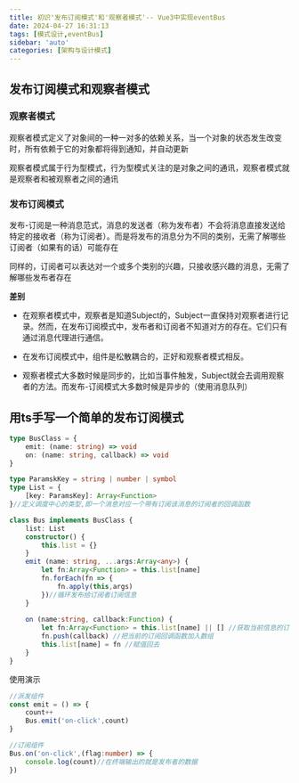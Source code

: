 ```yaml
---
title: 初识'发布订阅模式'和'观察者模式'-- Vue3中实现eventBus
date: 2024-04-27 16:31:13
tags: [模式设计,eventBus]
sidebar: 'auto'
categories: [架构与设计模式]
---
```

## 发布订阅模式和观察者模式  
### 观察者模式
观察者模式定义了对象间的一种一对多的依赖关系，当一个对象的状态发生改变时，所有依赖于它的对象都将得到通知，并自动更新

观察者模式属于行为型模式，行为型模式关注的是对象之间的通讯，观察者模式就是观察者和被观察者之间的通讯  

<!--more-->

### 发布订阅模式  
发布-订阅是一种消息范式，消息的发送者（称为发布者）不会将消息直接发送给特定的接收者（称为订阅者）。而是将发布的消息分为不同的类别，无需了解哪些订阅者（如果有的话）可能存在  

同样的，订阅者可以表达对一个或多个类别的兴趣，只接收感兴趣的消息，无需了解哪些发布者存在

**差别**  

- 在观察者模式中，观察者是知道Subject的，Subject一直保持对观察者进行记录。然而，在发布订阅模式中，发布者和订阅者不知道对方的存在。它们只有通过消息代理进行通信。


- 在发布订阅模式中，组件是松散耦合的，正好和观察者模式相反。


- 观察者模式大多数时候是同步的，比如当事件触发，Subject就会去调用观察者的方法。而发布-订阅模式大多数时候是异步的（使用消息队列）  


## 用ts手写一个简单的发布订阅模式

```typescript
type BusClass = {
    emit: (name: string) => void
    on: (name: string, callback) => void
}

type ParamskKey = string | number | symbol
type List = {
    [key: ParamsKey]: Array<Function>
}//定义调度中心的类型,即一个消息对应一个带有订阅该消息的订阅者的回调函数

class Bus implements BusClass {
    list: List
    constructor() {
        this.list = {}
    }
    emit (name: string, ...args:Array<any>) {
        let fn:Array<Function> = this.list[name]
        fn.forEach(fn => {
            fn.apply(this,args)
        })//循环发布给订阅者订阅信息
    }
    
    on (name:string, callback:Function) {
        let fn:Array<Function> = this.list[name] || [] //获取当前信息的订阅回调函数,没有则初始化一个空数组
        fn.push(callback) //把当前的订阅回调函数加入数组
        this.list[name] = fn //赋值回去
    }
}
```

使用演示
```typescript
//派发组件
const emit = () => {
    count++
    Bus.emit('on-click',count)
}

//订阅组件
Bus.on('on-click',(flag:number) => {
    console.log(count)//在终端输出的就是发布者的数据
})
```